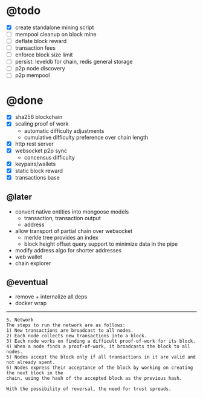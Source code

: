 # @todo
- [x] create standalone mining script
- [ ] mempool cleanup on block mine
- [ ] deflate block reward
- [ ] transaction fees
- [ ] enforce block size limit
- [ ] persist: leveldb for chain, redis general storage
- [ ] p2p node discovery
- [ ] p2p mempool

# @done
- [x] sha256 blockchain
- [x] scaling proof of work
  - automatic difficulty adjustments
  - cumulative difficulty preference over chain length
- [x] http rest server
- [x] websocket p2p sync
  - concensus difficulty
- [x] keypairs/wallets
- [x] static block reward
- [x] transactions base

## @later
- convert native entities into mongoose models
  - transaction, transaction output
  - address
- allow transport of partial chain over websocket
  - merkle tree provides an index
  - block height offset query support to minimize data in the pipe
- modify address algo for shorter addresses
- web wallet
- chain explorer

## @eventual
- remove + internalize all deps
- docker wrap

---

```
5. Network
The steps to run the network are as follows:
1) New transactions are broadcast to all nodes.
2) Each node collects new transactions into a block.
3) Each node works on finding a difficult proof-of-work for its block.
4) When a node finds a proof-of-work, it broadcasts the block to all nodes.
5) Nodes accept the block only if all transactions in it are valid and not already spent.
6) Nodes express their acceptance of the block by working on creating the next block in the
chain, using the hash of the accepted block as the previous hash.
```

```
With the possibility of reversal, the need for trust spreads.
```



